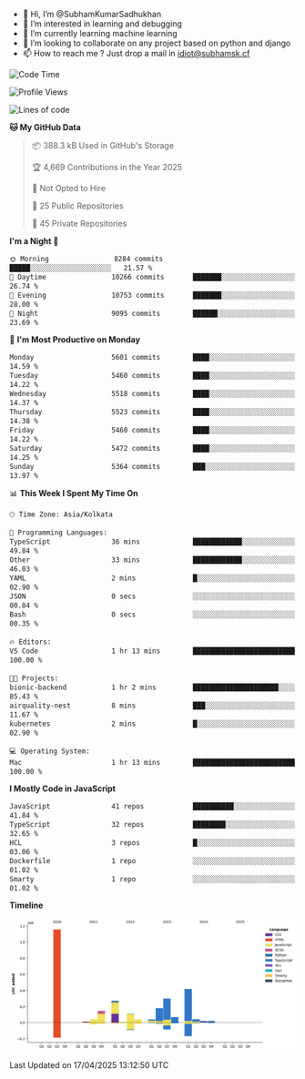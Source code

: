 - 👋 Hi, I’m @SubhamKumarSadhukhan
- 👀 I’m interested in learning and debugging
- 🌱 I’m currently learning machine learning
- 💞️ I’m looking to collaborate on any project based on python and django
- 📫 How to reach me ?
      Just drop a mail in idiot@subhamsk.cf

<!---
SubhamKumarSadhukhan/SubhamKumarSadhukhan is a ✨ special ✨ repository because its `README.md` (this file) appears on your GitHub profile.
You can click the Preview link to take a look at your changes.
--->


<!--START_SECTION:waka-->
![Code Time](http://img.shields.io/badge/Code%20Time-2%2C833%20hrs%2029%20mins-blue)

![Profile Views](http://img.shields.io/badge/Profile%20Views-1-blue)

![Lines of code](https://img.shields.io/badge/From%20Hello%20World%20I%27ve%20Written-2.8%20million%20lines%20of%20code-blue)

**🐱 My GitHub Data** 

> 📦 388.3 kB Used in GitHub's Storage 
 > 
> 🏆 4,669 Contributions in the Year 2025
 > 
> 🚫 Not Opted to Hire
 > 
> 📜 25 Public Repositories 
 > 
> 🔑 45 Private Repositories 
 > 
**I'm a Night 🦉** 

```text
🌞 Morning                8284 commits        █████░░░░░░░░░░░░░░░░░░░░   21.57 % 
🌆 Daytime                10266 commits       ███████░░░░░░░░░░░░░░░░░░   26.74 % 
🌃 Evening                10753 commits       ███████░░░░░░░░░░░░░░░░░░   28.00 % 
🌙 Night                  9095 commits        ██████░░░░░░░░░░░░░░░░░░░   23.69 % 
```
📅 **I'm Most Productive on Monday** 

```text
Monday                   5601 commits        ████░░░░░░░░░░░░░░░░░░░░░   14.59 % 
Tuesday                  5460 commits        ████░░░░░░░░░░░░░░░░░░░░░   14.22 % 
Wednesday                5518 commits        ████░░░░░░░░░░░░░░░░░░░░░   14.37 % 
Thursday                 5523 commits        ████░░░░░░░░░░░░░░░░░░░░░   14.38 % 
Friday                   5460 commits        ████░░░░░░░░░░░░░░░░░░░░░   14.22 % 
Saturday                 5472 commits        ████░░░░░░░░░░░░░░░░░░░░░   14.25 % 
Sunday                   5364 commits        ███░░░░░░░░░░░░░░░░░░░░░░   13.97 % 
```


📊 **This Week I Spent My Time On** 

```text
🕑︎ Time Zone: Asia/Kolkata

💬 Programming Languages: 
TypeScript               36 mins             ████████████░░░░░░░░░░░░░   49.84 % 
Other                    33 mins             ████████████░░░░░░░░░░░░░   46.03 % 
YAML                     2 mins              █░░░░░░░░░░░░░░░░░░░░░░░░   02.90 % 
JSON                     0 secs              ░░░░░░░░░░░░░░░░░░░░░░░░░   00.84 % 
Bash                     0 secs              ░░░░░░░░░░░░░░░░░░░░░░░░░   00.35 % 

🔥 Editors: 
VS Code                  1 hr 13 mins        █████████████████████████   100.00 % 

🐱‍💻 Projects: 
bionic-backend           1 hr 2 mins         █████████████████████░░░░   85.43 % 
airquality-nest          8 mins              ███░░░░░░░░░░░░░░░░░░░░░░   11.67 % 
kubernetes               2 mins              █░░░░░░░░░░░░░░░░░░░░░░░░   02.90 % 

💻 Operating System: 
Mac                      1 hr 13 mins        █████████████████████████   100.00 % 
```

**I Mostly Code in JavaScript** 

```text
JavaScript               41 repos            ██████████░░░░░░░░░░░░░░░   41.84 % 
TypeScript               32 repos            ████████░░░░░░░░░░░░░░░░░   32.65 % 
HCL                      3 repos             █░░░░░░░░░░░░░░░░░░░░░░░░   03.06 % 
Dockerfile               1 repo              ░░░░░░░░░░░░░░░░░░░░░░░░░   01.02 % 
Smarty                   1 repo              ░░░░░░░░░░░░░░░░░░░░░░░░░   01.02 % 
```



**Timeline**

![Lines of Code chart](https://raw.githubusercontent.com/SubhamKumarSadhukhan/SubhamKumarSadhukhan/main/assets/bar_graph.png)


 Last Updated on 17/04/2025 13:12:50 UTC
<!--END_SECTION:waka-->
